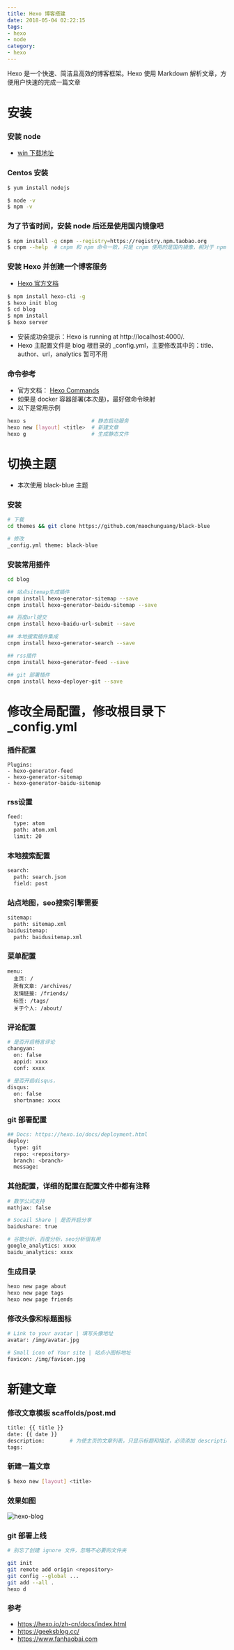 ```yaml
---
title: Hexo 博客搭建
date: 2018-05-04 02:22:15
tags:
- hexo
- node
category: 
- hexo
---
```


Hexo 是一个快速、简洁且高效的博客框架。Hexo 使用 Markdown 解析文章，方便用户快速的完成一篇文章

<!-- more -->

# 安装

### 安装 node 

- [win 下载地址](http://nodejs.cn/download/)

### Centos 安装

```bash
$ yum install nodejs

$ node -v
$ npm -v
```

### 为了节省时间，安装 node 后还是使用国内镜像吧
    
```bash
$ npm install -g cnpm --registry=https://registry.npm.taobao.org
$ cnpm --help  # cnpm 和 npm 命令一致，只是 cnpm 使用的是国内镜像，相对于 npm 速度极快
```

### 安装 Hexo 并创建一个博客服务

- [Hexo 官方文档](https://hexo.io/zh-cn/docs/index.html)
    
```bash
$ npm install hexo-cli -g  
$ hexo init blog
$ cd blog
$ npm install
$ hexo server
```
- 安装成功会提示：Hexo is running at http://localhost:4000/.
- Hexo 主配置文件是 blog 根目录的 _config.yml，主要修改其中的：title、author、url，analytics 暂可不用

### 命令参考 

- 官方文档： [Hexo Commands](https://hexo.io/docs/commands.html)
- 如果是 docker 容器部署(本次是)，最好做命令映射 
- 以下是常用示例

```bash
hexo s                     # 静态启动服务 
hexo new [layout] <title>  # 新建文章
hexo g                     # 生成静态文件 
```

# 切换主题
- 本次使用 black-blue 主题

### 安装

```bash
# 下载
cd themes && git clone https://github.com/maochunguang/black-blue

# 修改
_config.yml theme: black-blue
```

### 安装常用插件
```bash
cd blog

## 站点sitemap生成插件
cnpm install hexo-generator-sitemap --save
cnpm install hexo-generator-baidu-sitemap --save

## 百度url提交
cnpm install hexo-baidu-url-submit --save

## 本地搜索插件集成
cnpm install hexo-generator-search --save

## rss插件
cnpm install hexo-generator-feed --save

## git 部署插件
cnpm install hexo-deployer-git --save
```

# 修改全局配置，修改根目录下_config.yml

### 插件配置
```
Plugins:
- hexo-generator-feed
- hexo-generator-sitemap
- hexo-generator-baidu-sitemap
```

### rss设置
```bash
feed:
  type: atom
  path: atom.xml
  limit: 20
```

### 本地搜索配置
```bash
search:
  path: search.json
  field: post
```

### 站点地图，seo搜索引擎需要
```bash
sitemap:
  path: sitemap.xml
baidusitemap:
  path: baidusitemap.xml
```

### 菜单配置
```
menu:
  主页: /
  所有文章: /archives/
  友情链接: /friends/
  标签: /tags/
  关于个人: /about/
```

### 评论配置
```bash
# 是否开启畅言评论
changyan:
  on: false
  appid: xxxx
  conf: xxxx
  
# 是否开启disqus，
disqus:
  on: false
  shortname: xxxx
```
### git 部署配置
```bash
## Docs: https://hexo.io/docs/deployment.html
deploy:
  type: git
  repo: <repository>
  branch: <branch>
  message:
```

### 其他配置，详细的配置在配置文件中都有注释
```bash
# 数学公式支持
mathjax: false

# Socail Share | 是否开启分享
baidushare: true

# 谷歌分析，百度分析，seo分析很有用
google_analytics: xxxx
baidu_analytics: xxxx
```

### 生成目录
```bash
hexo new page about
hexo new page tags
hexo new page friends
```

### 修改头像和标题图标
```bash
# Link to your avatar | 填写头像地址
avatar: /img/avatar.jpg

# Small icon of Your site | 站点小图标地址
favicon: /img/favicon.jpg
```

# 新建文章

### 修改文章模板 scaffolds/post.md
```bash
title: {{ title }}
date: {{ date }}
description:        # 为使主页的文章列表，只显示标题和描述，必须添加 description
tags:
```

### 新建一篇文章
```bash
$ hexo new [layout] <title> 
```

### 效果如图

![hexo-blog](http://alioss.markdown.listenwei.com/blog/hexo.png)

### git 部署上线

```bash
# 别忘了创建 ignore 文件，忽略不必要的文件夹

git init 
git remote add origin <repository>
git config --global ...
git add --all .
hexo d
```

### 参考

- https://hexo.io/zh-cn/docs/index.html
- https://geeksblog.cc/
- https://www.fanhaobai.com
